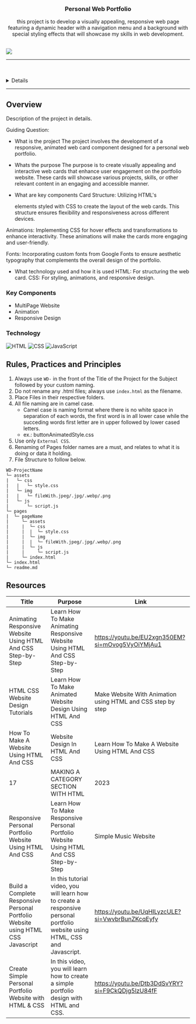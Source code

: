 <a name="readme-top">

<br/>

<br />
<div align="center">
  <h3 align="center">Personal Web Portfolio</h3>
</div>
<div align="center">
  this project is to develop a visually appealing, responsive web page featuring a dynamic header with a navigation menu and a background with special styling effects that will showcase my skills in web development.
</div>

<br />

<!-- TODO: Change the zyx-0314 into your github username  -->
<!-- TODO: Change the WD-Template-Project into the same name of your folder -->
![](https://visit-counter.vercel.app/counter.png?page=Jericho05-0314/wd-s4)

---

<br />
<br />

<details>
  <summary>Table of Contents</summary>
  <ol>
    <li>
      <a href="#overview">Overview</a>
      <ol>
        <li>
          <a href="#key-components">Key Components</a>
        </li>
        <li>
          <a href="#technology">Technology</a>
        </li>
      </ol>
    </li>
    <li>
      <a href="#rule,-practices-and-principles">Rules, Practices and Principles</a>
    </li>
    <li>
      <a href="#resources">Resources</a>
    </li>
  </ol>
</details>

---

## Overview


<!-- The following are just sample -->
Description of the project in details.

Guiding Question:
- What is the project
The project involves the development of a responsive, animated web card component designed for a personal web portfolio.

- Whats the purpose
The purpose is to create visually appealing and interactive web cards that enhance user engagement on the portfolio website. These cards will showcase various projects, skills, or other relevant content in an engaging and accessible manner.

- What are key components
Card Structure: Utilizing HTML's <div> elements styled with CSS to create the layout of the web cards. This structure ensures flexibility and responsiveness across different devices.

Animations: Implementing CSS for hover effects and transformations to enhance interactivity. These animations will make the cards more engaging and user-friendly.

Fonts: Incorporating custom fonts from Google Fonts to ensure aesthetic typography that complements the overall design of the portfolio.

- What technology used and how it is used
HTML: For structuring the web card.
CSS: For styling, animations, and responsive design.

### Key Components
<!-- The following are just sample -->
- MultiPage Website
- Animation
- Responsive Design

### Technology
![HTML](https://img.shields.io/badge/HTML-E34F26?style=for-the-badge&logo=html5&logoColor=white)
![CSS](https://img.shields.io/badge/CSS-1572B6?style=for-the-badge&logo=css3&logoColor=white)
![JavaScript](https://img.shields.io/badge/JavaScript-F7DF1E?style=for-the-badge&logo=javascript&logoColor=white)

## Rules, Practices and Principles
1. Always use `WD-` in the front of the Title of the Project for the Subject followed by your custom naming.
2. Do not rename any .html files; always use `index.html` as the filename.
3. Place Files in their respective folders.
4. All file naming are in camel case.
   - Camel case is naming format where there is no white space in separation of each words, the first word is in all lower case while the succeding words first letter are in upper followed by lower cased letters.
   - ex.: buttonAnimatedStyle.css
5. Use only `External CSS`.
6. Renaming of Pages folder names are a must, and relates to what it is doing or data it holding.
7. File Structure to follow below.

```
WD-ProjectName
└─ assets
|   └─ css
|   |   └─ style.css
|   └─ img
|   |   └─ fileWith.jpeg/.jpg/.webp/.png
|   └─ js
|       └─ script.js
└─ pages
|  └─ pageName
|     └─ assets
|     |  └─ css
|     |  |  └─ style.css
|     |  └─ img
|     |  |  └─ fileWith.jpeg/.jpg/.webp/.png
|     |  └─ js
|     |     └─ script.js
|     └─ index.html
└─ index.html
└─ readme.md
```

## Resources

<!-- TODO: Add References -->
| Title | Purpose | Link |
|-|-|-|
| Animating Responsive Website Using HTML And CSS Step-by-Step | Learn How To Make Animating Responsive Website Using HTML And CSS Step-by-Step | https://youtu.be/EU2xgn350EM?si=mOvog5VyOiYMjAu1 |
| HTML CSS Website Design Tutorials | Learn How To Make Animated Website Design Using HTML And CSS | Make Website With Animation using HTML and CSS step by step | (https://youtu.be/yU_JgeAIRko?si=uW9ulJyN3ojSqvWW) |
| How To Make A Website Using HTML And CSS | Website Design In HTML And CSS | Learn How To Make A Website Using HTML And CSS | Latest Website UI Design With HTML And CSS | Website Design Tutorial | (https://youtu.be/-2LtZRi6Q0s?si=ywH-g26OqjFXjkgn) |
| 17 | MAKING A CATEGORY SECTION WITH HTML | 2023 | Learn HTML and CSS Full Course for Beginners| In this video we will create a category section together on our website! 🙂 A category section is a great way to lead users to your products, services, or the information you want them to find. | https://youtu.be/PFwQWUAd3Rc?si=I9Dsy3w4lg4t_M_G |
| Responsive Personal Portfolio Website Using HTML And CSS | Learn How To Make Responsive Personal Portfolio Website Using HTML And CSS Step-by-Step | Simple Music Website | https://youtu.be/FHqVg7_Nj_g?si=qDzDJ-WoofT9vI6S |
| Build a Complete Responsive Personal Portfolio Website using HTML CSS Javascript | In this tutorial video, you will learn how to create a responsive personal portfolio website using HTML, CSS and Javascript.| https://youtu.be/UqHILyzcULE?si=VwvbrBunZKcqEyfy |
| Create Simple Personal Portfolio Website with HTML & CSS | In this video, you will learn how to create a simple portfolio design with HTML and CSS.| https://youtu.be/Dtb3DdSvYRY?si=F9CkQDjg5lzU84fF|